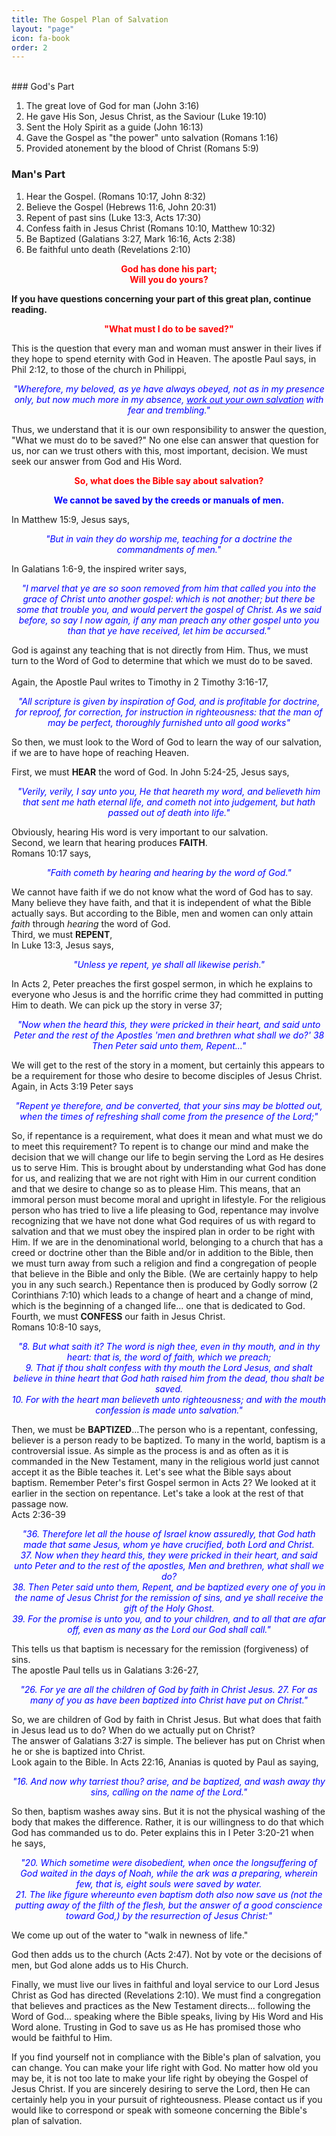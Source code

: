 ```yaml
---
title: The Gospel Plan of Salvation
layout: "page"
icon: fa-book
order: 2
---
```

<br/>
### God's Part

1.	The great love of God for man (John 3:16)  
2.	He gave His Son, Jesus Christ, as the Saviour (Luke 19:10)  
3. Sent the Holy Spirit as a guide (John 16:13)  
4.	Gave the Gospel as "the power" unto salvation (Romans 1:16)  
5.	Provided atonement by the blood of Christ (Romans 5:9)  

### Man's Part

1. Hear the Gospel. (Romans 10:17, John 8:32)  
2.	Believe the Gospel (Hebrews 11:6, John 20:31)  
3.	Repent of past sins (Luke 13:3, Acts 17:30)  
4.	Confess faith in Jesus Christ (Romans 10:10, Matthew 10:32)  
5.	Be Baptized (Galatians 3:27, Mark 16:16, Acts 2:38)  
6. Be faithful unto death (Revelations 2:10)  

<p style="text-align: center; color: red;"><b>God has done his part;<br/>Will you do yours?</b></p>

**If you have questions concerning your part of this great plan, continue reading.**  

<p style="text-align: center; color: red"><b>"What must I do to be saved?"</b></p>

This is the question that every man and woman must answer in their lives if they hope to spend eternity with God in Heaven. The apostle Paul says, in Phil 2:12, to those of the church in Philippi,  

<p style="text-align: center; color: blue;"><i>"Wherefore, my beloved, as ye have always obeyed, not as in my presence only, but now much more in my absence, <u>work out your own salvation</u> with fear and trembling."</i></p>

Thus, we understand that it is our own responsibility to answer the question, "What we must do to be saved?" No one else can answer that question for us, nor can we trust others with this, most important, decision. We must seek our answer from God and His Word.  

<p style="text-align: center; color: red"><b>So, what does the Bible say about salvation?</b></p>

<p style="text-align: center; color: blue;"><b>We cannot be saved by the creeds or manuals of men.</b></p>

In Matthew 15:9, Jesus says,  

<p style="text-align: center; color: blue;"><i>"But in vain they do worship me, teaching for a doctrine the commandments of men."</i></p>

In Galatians 1:6-9, the inspired writer says,  

<p style="text-align: center; color: blue;"><i>"I marvel that ye are so soon removed from him that called you into the grace of Christ unto another gospel: which is not another; but there be some that trouble you, and would pervert the gospel of Christ. As we said before, so say I now again, if any man preach any other gospel unto you than that ye have received, let him be accursed."</i></p>

God is against any teaching that is not directly from Him. Thus, we must turn to the Word of God to determine that which we must do to be saved.  
<br/>
Again, the Apostle Paul writes to Timothy in 2 Timothy 3:16-17,

<p style="text-align: center; color: blue;"><i>"All scripture is given by inspiration of God, and is profitable for doctrine, for reproof, for correction, for instruction in righteousness: that the man of may be perfect, thoroughly furnished unto all good works"</i></p>

So then, we must look to the Word of God to learn the way of our salvation, if we are to have hope of reaching Heaven.
<br/>

First, we must **HEAR** the word of God. In John 5:24-25, Jesus says,

<p style="text-align: center; color: blue;"><i>"Verily, verily, I say unto you, He that heareth my word, and believeth him that sent me hath eternal life, and cometh not into judgement, but hath passed out of death into life."</i></p>

Obviously, hearing His word is very important to our salvation.  
Second, we learn that hearing produces **FAITH**.  
Romans 10:17 says,  

<p style="text-align: center; color: blue;"><i>"Faith cometh by hearing and hearing by the word of God."</i></p>

We cannot have faith if we do not know what the word of God has to say. Many believe they have faith, and that it is independent of what the Bible actually says. But according to the Bible, men and women can only attain *faith* through *hearing* the word of God.
<br/>
Third, we must **REPENT**,  
In Luke 13:3, Jesus says,

<p style="text-align: center; color: blue;"><i>"Unless ye repent, ye shall all likewise perish."</i></p>

In Acts 2, Peter preaches the first gospel sermon, in which he explains to everyone who Jesus is and the horrific crime they had committed in putting Him to death. We can pick up the story in verse 37;

<p style="text-align: center; color: blue;"><i>"Now when the heard this, they were pricked in their heart, and said unto Peter and the rest of the Apostles 'men and brethren what shall we do?' 38 Then Peter said unto them, Repent..."</i></p>

We will get to the rest of the story in a moment, but certainly this appears to be a requirement for those who desire to become disciples of Jesus Christ.  
Again, in Acts 3:19 Peter says

<p style="text-align: center; color: blue;"><i>"Repent ye therefore, and be converted, that your sins may be blotted out, when the times of refreshing shall come from the presence of the Lord;"</i></p>

So, if repentance is a requirement, what does it mean and what must we do to meet this requirement? To repent is to change our mind and make the decision that we will change our life to begin serving the Lord as He desires us to serve Him. This is brought about by understanding what God has done for us, and realizing that we are not right with Him in our current condition and that we desire to change so as to please Him. This means, that an immoral person must become moral and upright in lifestyle. For the religious person who has tried to live a life pleasing to God, repentance may involve recognizing that we have not done what God requires of us with regard to salvation and that we must obey the inspired plan in order to be right with Him. If we are in the denominational world, belonging to a church that has a creed or doctrine other than the Bible and/or in addition to the Bible, then we must turn away from such a religion and find a congregation of people that believe in the Bible and only the Bible. (We are certainly happy to help you in any such search.) Repentance then is produced by Godly sorrow (2 Corinthians 7:10) which leads to a change of heart and a change of mind, which is the beginning of a changed life... one that is dedicated to God.  
Fourth, we must **CONFESS** our faith in Jesus Christ.  
Romans 10:8-10 says,

<p style="text-align: center; color: blue;"><i>"8. But what saith it? The word is nigh thee, even in thy mouth, and in thy heart: that is, the word of faith, which we preach;<br/>
9. That if thou shalt confess with thy mouth the Lord Jesus, and shalt believe in thine heart that God hath raised him from the dead, thou shalt be saved.<br/>
10. For with the heart man believeth unto righteousness; and with the mouth confession is made unto salvation."</i></p>

Then, we must be **BAPTIZED**...The person who is a repentant, confessing, believer is a person ready to be baptized. To many in the world, baptism is a controversial issue. As simple as the process is and as often as it is commanded in the New Testament, many in the religious world just cannot accept it as the Bible teaches it. Let's see what the Bible says about baptism. Remember Peter's first Gospel sermon in Acts 2? We looked at it earlier in the section on repentance. Let's take a look at the rest of that passage now.  
Acts 2:36-39

<p style="text-align: center; color: blue;"><i>"36. Therefore let all the house of Israel know assuredly, that God hath made that same Jesus, whom ye have crucified, both Lord and Christ.<br/>
37. Now when they heard this, they were pricked in their heart, and said unto Peter and to the rest of the apostles, Men and brethren, what shall we do?<br/>
38. Then Peter said unto them, Repent, and be baptized every one of you in the name of Jesus Christ for the remission of sins, and ye shall receive the gift of the Holy Ghost.<br/>
39. For the promise is unto you, and to your children, and to all that are afar off, even as many as the Lord our God shall call."</i></p>

This tells us that baptism is necessary for the remission (forgiveness) of sins.  
The apostle Paul tells us in Galatians 3:26-27,

<p style="text-align: center; color: blue;"><i>"26. For ye are all the children of God by faith in Christ Jesus.
27. For as many of you as have been baptized into Christ have put on Christ."</i></p>

So, we are children of God by faith in Christ Jesus. But what does that faith in Jesus lead us to do? When do we actually put on Christ?  
The answer of Galatians 3:27 is simple. The believer has put on Christ when he or she is baptized into Christ.  
Look again to the Bible. In Acts 22:16, Ananias is quoted by Paul as saying,

<p style="text-align: center; color: blue;"><i>"16. And now why tarriest thou? arise, and be baptized, and wash away thy sins, calling on the name of the Lord."</i></p>

So then, baptism washes away sins. But it is not the physical washing of the body that makes the difference. Rather, it is our willingness to do that which God has commanded us to do. Peter explains this in I Peter 3:20-21 when he says,

<p style="text-align: center; color: blue;"><i>"20. Which sometime were disobedient, when once the longsuffering of God waited in the days of Noah, while the ark was a preparing, wherein few, that is, eight souls were saved by water.<br/>21. The like figure whereunto even baptism doth also now save us (not the putting away of the filth of the flesh, but the answer of a good conscience toward God,) by the resurrection of Jesus Christ:"</i></p>

We come up out of the water to "walk in newness of life."  

God then adds us to the church (Acts 2:47). Not by vote or the decisions of men, but God alone adds us to His Church.  

Finally, we must live our lives in faithful and loyal service to our Lord Jesus Christ as God has directed (Revelations 2:10). We must find a congregation that believes and practices as the New Testament directs... following the Word of God... speaking where the Bible speaks, living by His Word and His Word alone. Trusting in God to save us as He has promised those who would be faithful to Him.  

If you find yourself not in compliance with the Bible's plan of salvation, you can change. You can make your life right with God. No matter how old you may be, it is not too late to make your life right by obeying the Gospel of Jesus Christ. If you are sincerely desiring to serve the Lord, then He can certainly help you in your pursuit of righteousness. Please contact us if you would like to correspond or speak with someone concerning the Bible's plan of salvation.


